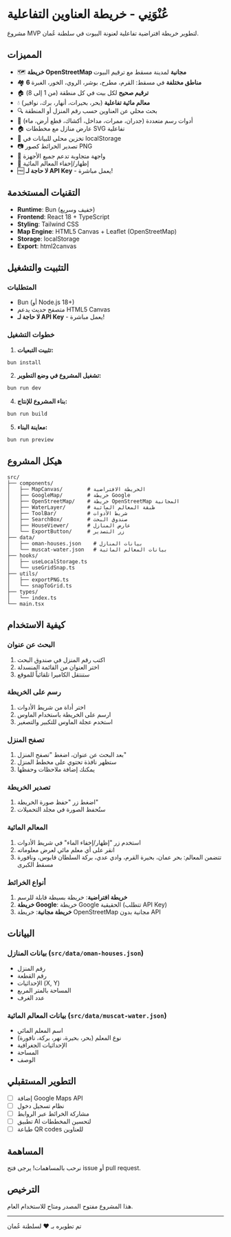 # عُنْوَنِي - خريطة العناوين التفاعلية

مشروع MVP لتطوير خريطة افتراضية تفاعلية لعنونة البيوت في سلطنة عُمان.

## المميزات

- 🗺️ **خريطة OpenStreetMap مجانية** لمدينة مسقط مع ترقيم البيوت
- 🏘️ **6 مناطق مختلفة** في مسقط: القرم، مطرح، بوشر، الروي، الخور، الغبرة
- 🏠 **ترقيم صحيح** لكل بيت في كل منطقة (من 1 إلى 8)
- 💧 **معالم مائية تفاعلية** (بحر، بحيرات، أنهار، برك، نوافير)
- 🔍 بحث محلي عن العناوين حسب رقم المنزل أو المنطقة
- 🎨 أدوات رسم متعددة (جدران، ممرات، مداخل، أكشاك، قطع أرض، ماء)
- 🏠 عارض منازل مع مخططات SVG تفاعلية
- 💾 تخزين محلي للبيانات في localStorage
- 📷 تصدير الخرائط كصور PNG
- 📱 واجهة متجاوبة تدعم جميع الأجهزة
- 🌊 إظهار/إخفاء المعالم المائية
- 🆓 **لا حاجة لـ API Key** - يعمل مباشرة!

## التقنيات المستخدمة

- **Runtime**: Bun (خفيف وسريع)
- **Frontend**: React 18 + TypeScript
- **Styling**: Tailwind CSS
- **Map Engine**: HTML5 Canvas + Leaflet (OpenStreetMap)
- **Storage**: localStorage
- **Export**: html2canvas

## التثبيت والتشغيل

### المتطلبات
- Bun (أو Node.js 18+)
- متصفح حديث يدعم HTML5 Canvas
- **لا حاجة لـ API Key** - يعمل مباشرة!

### خطوات التشغيل

1. **تثبيت التبعيات:**
```bash
bun install
```

2. **تشغيل المشروع في وضع التطوير:**
```bash
bun run dev
```

4. **بناء المشروع للإنتاج:**
```bash
bun run build
```

5. **معاينة البناء:**
```bash
bun run preview
```

## هيكل المشروع

```
src/
├── components/
│   ├── MapCanvas/        # الخريطة الافتراضية
│   ├── GoogleMap/        # خريطة Google
│   ├── OpenStreetMap/    # خريطة OpenStreetMap المجانية
│   ├── WaterLayer/       # طبقة المعالم المائية
│   ├── ToolBar/          # شريط الأدوات
│   ├── SearchBox/        # صندوق البحث
│   ├── HouseViewer/      # عارض المنازل
│   └── ExportButton/     # زر التصدير
├── data/
│   ├── oman-houses.json    # بيانات المنازل
│   └── muscat-water.json   # بيانات المعالم المائية
├── hooks/
│   ├── useLocalStorage.ts
│   └── useGridSnap.ts
├── utils/
│   ├── exportPNG.ts
│   └── snapToGrid.ts
├── types/
│   └── index.ts
└── main.tsx
```

## كيفية الاستخدام

### البحث عن عنوان
1. اكتب رقم المنزل في صندوق البحث
2. اختر العنوان من القائمة المنسدلة
3. ستنتقل الكاميرا تلقائياً للموقع

### رسم على الخريطة
1. اختر أداة من شريط الأدوات
2. ارسم على الخريطة باستخدام الماوس
3. استخدم عجلة الماوس للتكبير والتصغير

### تصفح المنزل
1. بعد البحث عن عنوان، اضغط "تصفح المنزل"
2. ستظهر نافذة تحتوي على مخطط المنزل
3. يمكنك إضافة ملاحظات وحفظها

### تصدير الخريطة
1. اضغط زر "حفظ صورة الخريطة"
2. ستُحفظ الصورة في مجلد التحميلات

### المعالم المائية
1. استخدم زر "إظهار/إخفاء الماء" في شريط الأدوات
2. انقر على أي معلم مائي لعرض معلوماته
3. تتضمن المعالم: بحر عمان، بحيرة القرم، وادي عدي، بركة السلطان قابوس، ونافورة مسقط الكبرى

### أنواع الخرائط
1. **خريطة افتراضية**: خريطة بسيطة قابلة للرسم
2. **خريطة Google**: خريطة Google الحقيقية (تتطلب API Key)
3. **خريطة مجانية**: خريطة OpenStreetMap مجانية بدون API

## البيانات

### بيانات المنازل (`src/data/oman-houses.json`)
- رقم المنزل
- رقم القطعة
- الإحداثيات (X, Y)
- المساحة بالمتر المربع
- عدد الغرف

### بيانات المعالم المائية (`src/data/muscat-water.json`)
- اسم المعلم المائي
- نوع المعلم (بحر، بحيرة، نهر، بركة، نافورة)
- الإحداثيات الجغرافية
- المساحة
- الوصف

## التطوير المستقبلي

- [ ] إضافة Google Maps API
- [ ] نظام تسجيل دخول
- [ ] مشاركة الخرائط عبر الروابط
- [ ] تطبيق AI لتحسين المخططات
- [ ] طباعة QR codes للعناوين

## المساهمة

نرحب بالمساهمات! يرجى فتح issue أو pull request.

## الترخيص

هذا المشروع مفتوح المصدر ومتاح للاستخدام العام.

---

تم تطويره بـ ❤️ لسلطنة عُمان
